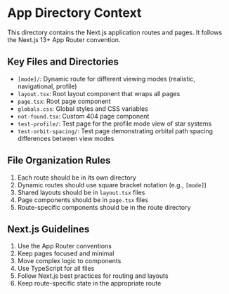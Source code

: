 # App Directory Context

This directory contains the Next.js application routes and pages. It follows the Next.js 13+ App Router convention.

## Key Files and Directories

- `[mode]/`: Dynamic route for different viewing modes (realistic, navigational, profile)
- `layout.tsx`: Root layout component that wraps all pages
- `page.tsx`: Root page component
- `globals.css`: Global styles and CSS variables
- `not-found.tsx`: Custom 404 page component
- `test-profile/`: Test page for the profile mode view of star systems
- `test-orbit-spacing/`: Test page demonstrating orbital path spacing differences between view modes

## File Organization Rules

1. Each route should be in its own directory
2. Dynamic routes should use square bracket notation (e.g., `[mode]`)
3. Shared layouts should be in `layout.tsx` files
4. Page components should be in `page.tsx` files
5. Route-specific components should be in the route directory

## Next.js Guidelines

1. Use the App Router conventions
2. Keep pages focused and minimal
3. Move complex logic to components
4. Use TypeScript for all files
5. Follow Next.js best practices for routing and layouts
6. Keep route-specific state in the appropriate route 